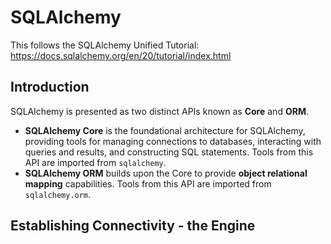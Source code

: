# SQLAlchemy

This follows the SQLAlchemy Unified Tutorial: https://docs.sqlalchemy.org/en/20/tutorial/index.html

## Introduction

SQLAlchemy is presented as two distinct APIs known as **Core** and **ORM**.
- **SQLAlchemy Core** is the foundational architecture for SQLAlchemy, providing tools for managing connections to databases, interacting with queries and results, and constructing SQL statements. Tools from this API are imported from `sqlalchemy`.
- **SQLAlchemy ORM** builds upon the Core to provide **object relational mapping** capabilities. Tools from this API are imported from `sqlalchemy.orm`.

## Establishing Connectivity - the Engine


